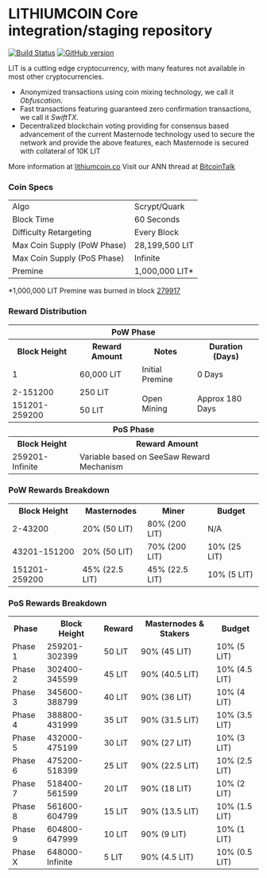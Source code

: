 LITHIUMCOIN Core integration/staging repository
=====================================

[![Build Status](https://travis-ci.org/LIT-Project/LIT.svg?branch=master)](https://travis-ci.org/LIT-Project/LIT) [![GitHub version](https://badge.fury.io/gh/LIT-Project%2FLIT.svg)](https://badge.fury.io/gh/LIT-Project%2FLIT)

LIT is a cutting edge cryptocurrency, with many features not available in most other cryptocurrencies.
- Anonymized transactions using coin mixing technology, we call it _Obfuscation_.
- Fast transactions featuring guaranteed zero confirmation transactions, we call it _SwiftTX_.
- Decentralized blockchain voting providing for consensus based advancement of the current Masternode
  technology used to secure the network and provide the above features, each Masternode is secured
  with collateral of 10K LIT

More information at [lithiumcoin.co](http://www.lithiumcoin.co) Visit our ANN thread at [BitcoinTalk](#)

### Coin Specs
<table>
<tr><td>Algo</td><td>Scrypt/Quark</td></tr>
<tr><td>Block Time</td><td>60 Seconds</td></tr>
<tr><td>Difficulty Retargeting</td><td>Every Block</td></tr>
<tr><td>Max Coin Supply (PoW Phase)</td><td>28,199,500 LIT</td></tr>
<tr><td>Max Coin Supply (PoS Phase)</td><td>Infinite</td></tr>
<tr><td>Premine</td><td>1,000,000 LIT*</td></tr>
</table>

*1,000,000 LIT Premine was burned in block [279917](http://www.presstab.pw/phpexplorer/LIT/block.php?blockhash=206d9cfe859798a0b0898ab00d7300be94de0f5469bb446cecb41c3e173a57e0)

### Reward Distribution

<table>
<th colspan=4>PoW Phase</th>
<tr><th>Block Height</th><th>Reward Amount</th><th>Notes</th><th>Duration (Days)</th></tr>
<tr><td>1</td><td>60,000 LIT</td><td>Initial Premine</td><td>0 Days</td></tr>
<tr><td>2-151200</td><td>250 LIT</td><td rowspan=2>Open Mining</td><td rowspan=2> Approx 180 Days</td></tr>
<tr><td>151201-259200</td><td>50 LIT</td></tr>
<tr><th colspan=4>PoS Phase</th></tr>
<tr><th>Block Height</th><th colspan=3>Reward Amount</th></tr>
<tr><td>259201-Infinite</td><td colspan=3>Variable based on SeeSaw Reward Mechanism</td></tr>
</table>

### PoW Rewards Breakdown

<table>
<th>Block Height</th><th>Masternodes</th><th>Miner</th><th>Budget</th>
<tr><td>2-43200</td><td>20% (50 LIT)</td><td>80% (200 LIT)</td><td>N/A</td></tr>
<tr><td>43201-151200</td><td>20% (50 LIT)</td><td>70% (200 LIT)</td><td>10% (25 LIT)</td></tr>
<tr><td>151201-259200</td><td>45% (22.5 LIT)</td><td>45% (22.5 LIT)</td><td>10% (5 LIT)</td></tr>
</table>

### PoS Rewards Breakdown

<table>
<th>Phase</th><th>Block Height</th><th>Reward</th><th>Masternodes & Stakers</th><th>Budget</th>
<tr><td>Phase 1</td><td>259201-302399</td><td>50 LIT</td><td>90% (45 LIT)</td><td>10% (5 LIT)</td></tr>
<tr><td>Phase 2</td><td>302400-345599</td><td>45 LIT</td><td>90% (40.5 LIT)</td><td>10% (4.5 LIT)</td></tr>
<tr><td>Phase 3</td><td>345600-388799</td><td>40 LIT</td><td>90% (36 LIT)</td><td>10% (4 LIT)</td></tr>
<tr><td>Phase 4</td><td>388800-431999</td><td>35 LIT</td><td>90% (31.5 LIT)</td><td>10% (3.5 LIT)</td></tr>
<tr><td>Phase 5</td><td>432000-475199</td><td>30 LIT</td><td>90% (27 LIT)</td><td>10% (3 LIT)</td></tr>
<tr><td>Phase 6</td><td>475200-518399</td><td>25 LIT</td><td>90% (22.5 LIT)</td><td>10% (2.5 LIT)</td></tr>
<tr><td>Phase 7</td><td>518400-561599</td><td>20 LIT</td><td>90% (18 LIT)</td><td>10% (2 LIT)</td></tr>
<tr><td>Phase 8</td><td>561600-604799</td><td>15 LIT</td><td>90% (13.5 LIT)</td><td>10% (1.5 LIT)</td></tr>
<tr><td>Phase 9</td><td>604800-647999</td><td>10 LIT</td><td>90% (9 LIT)</td><td>10% (1 LIT)</td></tr>
<tr><td>Phase X</td><td>648000-Infinite</td><td>5 LIT</td><td>90% (4.5 LIT)</td><td>10% (0.5 LIT)</td></tr>
</table>
